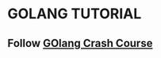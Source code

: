 # GOLANG TUTORIAL

## Follow [GOlang Crash Course](https://www.youtube.com/watch?v=SqrbIlUwR0U&t=3336s)